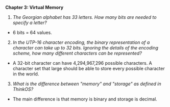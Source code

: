 **Chapter 3: Virtual Memory**

1. *The Georgian alphabet has 33 letters. How many bits are needed to specify a letter?*
  * 6 bits = 64 values. 

2. *In the UTP-16 character encoding, the binary representation of a character can take up to 32 bits. Ignoring the details of the encoding scheme, how many different characters can be represented?*
  * A 32-bit character can have 4,294,967,296 possible characters. A character set that large should be able to store every possible character in the world.

3. *What is the difference between "memory" and "storage" as defined in ThinkOS?*
  * The main difference is that memory is binary and storage is decimal.
